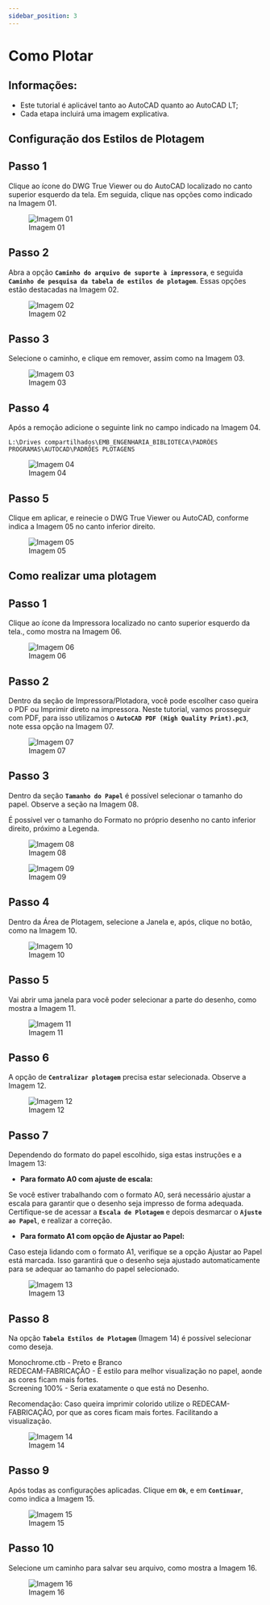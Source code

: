 ```yaml
---
sidebar_position: 3
---
```


# Como Plotar

## Informações:
- Este tutorial é aplicável tanto ao AutoCAD quanto ao AutoCAD LT;
- Cada etapa incluirá uma imagem explicativa.

## Configuração dos Estilos de Plotagem

## Passo 1
Clique ao ícone do DWG True Viewer ou do AutoCAD localizado no canto superior esquerdo da tela. Em seguida, clique nas opções como indicado na Imagem 01.

<figure>
    <img src="/img/autocad/tutoriais/como-plotar/img_autocad_tutoriais_como-plotar_img01.png" alt="Imagem 01" />
    <figcaption>Imagem 01</figcaption>
</figure>

## Passo 2
Abra a opção **`Caminho do arquivo de suporte à impressora`**, e seguida **`Caminho de pesquisa da tabela de estilos de plotagem`**. Essas opções estão destacadas na Imagem 02.

<figure>
    <img src="/img/autocad/tutoriais/como-plotar/img_autocad_tutoriais_como-plotar_img02.png" alt="Imagem 02" />
    <figcaption>Imagem 02</figcaption>
</figure>

## Passo 3
Selecione o caminho, e clique em remover, assim como na Imagem 03.

<figure>
    <img src="/img/autocad/tutoriais/como-plotar/img_autocad_tutoriais_como-plotar_img03.png" alt="Imagem 03" />
    <figcaption>Imagem 03</figcaption>
</figure>

## Passo 4
Após a remoção adicione o seguinte link no campo indicado na Imagem 04.

```
L:\Drives compartilhados\EMB_ENGENHARIA_BIBLIOTECA\PADRÕES PROGRAMAS\AUTOCAD\PADRÕES PLOTAGENS
```

<figure>
    <img src="/img/autocad/tutoriais/como-plotar/img_autocad_tutoriais_como-plotar_img04.png" alt="Imagem 04" />
    <figcaption>Imagem 04</figcaption>
</figure>

## Passo 5
Clique em aplicar, e reinecie o DWG True Viewer ou AutoCAD, conforme indica a Imagem 05 no canto inferior direito.

<figure>
    <img src="/img/autocad/tutoriais/como-plotar/img_autocad_tutoriais_como-plotar_img05.png" alt="Imagem 05" />
    <figcaption>Imagem 05</figcaption>
</figure>
 
 ## Como realizar uma plotagem

 ## Passo 1
 Clique ao ícone da Impressora localizado no canto superior esquerdo da tela., como mostra na Imagem 06.

<figure>
    <img src="/img/autocad/tutoriais/como-plotar/img_autocad_tutoriais_como-plotar_img06.png" alt="Imagem 06" />
    <figcaption>Imagem 06</figcaption>
</figure>

## Passo 2
Dentro da seção de Impressora/Plotadora, você pode escolher caso queira o PDF ou Imprimir direto na impressora. Neste tutorial, vamos prosseguir com PDF, para isso utilizamos o **`AutoCAD PDF (High Quality Print).pc3`**, note essa opção na Imagem 07.

<figure>
    <img src="/img/autocad/tutoriais/como-plotar/img_autocad_tutoriais_como-plotar_img07.png" alt="Imagem 07" />
    <figcaption>Imagem 07</figcaption>
</figure>

## Passo 3
Dentro da seção **`Tamanho do Papel`** é possível selecionar o tamanho do papel. Observe a seção na Imagem 08.

É possível ver o tamanho do Formato no próprio desenho no canto inferior direito, próximo a Legenda.

<figure>
    <img src="/img/autocad/tutoriais/como-plotar/img_autocad_tutoriais_como-plotar_img08.png" alt="Imagem 08" />
    <figcaption>Imagem 08</figcaption>
</figure>

<figure>
    <img src="/img/autocad/tutoriais/como-plotar/img_autocad_tutoriais_como-plotar_img09.png" alt="Imagem 09" />
    <figcaption>Imagem 09</figcaption>
</figure>

## Passo 4
Dentro da Área de Plotagem, selecione a Janela e, após, clique no botão, como na Imagem 10.

<figure>
    <img src="/img/autocad/tutoriais/como-plotar/img_autocad_tutoriais_como-plotar_img10.png" alt="Imagem 10" />
    <figcaption>Imagem 10</figcaption>
</figure>

## Passo 5
Vai abrir uma janela para você poder selecionar a parte do desenho, como mostra a Imagem 11.

<figure>
    <img src="/img/autocad/tutoriais/como-plotar/img_autocad_tutoriais_como-plotar_img11.png" alt="Imagem 11" />
    <figcaption>Imagem 11</figcaption>
</figure>

## Passo 6
A opção de **``Centralizar plotagem``** precisa estar selecionada. Observe a Imagem 12.

<figure>
    <img src="/img/autocad/tutoriais/como-plotar/img_autocad_tutoriais_como-plotar_img12.png" alt="Imagem 12" />
    <figcaption>Imagem 12</figcaption>
</figure>

## Passo 7
Dependendo do formato do papel escolhido, siga estas instruções e a Imagem 13:

- **Para formato A0 com ajuste de escala:**

Se você estiver trabalhando com o formato A0, será necessário ajustar a escala para garantir que o desenho seja impresso de forma adequada. Certifique-se de acessar a **``Escala de Plotagem``** e depois desmarcar o **``Ajuste ao Papel``**, e realizar a correção.

- **Para formato A1 com opção de Ajustar ao Papel:**

Caso esteja lidando com o formato A1, verifique se a opção Ajustar ao Papel está marcada. Isso garantirá que o desenho seja ajustado automaticamente para se adequar ao tamanho do papel selecionado.

<figure>
    <img src="/img/autocad/tutoriais/como-plotar/img_autocad_tutoriais_como-plotar_img13.png" alt="Imagem 13" />
    <figcaption>Imagem 13</figcaption>
</figure>

## Passo 8
Na opção **``Tabela Estilos de Plotagem``** (Imagem 14) é possível selecionar como deseja. 

Monochrome.ctb - Preto e Branco  
REDECAM-FABRICAÇÃO - É estilo para melhor visualização no papel, aonde as cores ficam mais fortes.  
Screening 100% - Seria exatamente o que está no Desenho.  

Recomendação: Caso queira imprimir colorido utilize o REDECAM-FABRICAÇÃO, por que as cores ficam mais fortes. Facilitando a visualização.

<figure>
    <img src="/img/autocad/tutoriais/como-plotar/img_autocad_tutoriais_como-plotar_img14.png" alt="Imagem 14" />
    <figcaption>Imagem 14</figcaption>
</figure>

## Passo 9
Após todas as configurações aplicadas. Clique em **``Ok``**, e em **``Continuar``**, como indica a Imagem 15.

<figure>
    <img src="/img/autocad/tutoriais/como-plotar/img_autocad_tutoriais_como-plotar_img15.png" alt="Imagem 15" />
    <figcaption>Imagem 15</figcaption>
</figure>

## Passo 10
Selecione um caminho para salvar seu arquivo, como mostra a Imagem 16.

<figure>
    <img src="/img/autocad/tutoriais/como-plotar/img_autocad_tutoriais_como-plotar_img16.png" alt="Imagem 16" />
    <figcaption>Imagem 16</figcaption>
</figure>